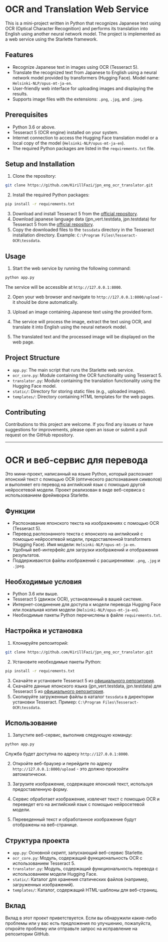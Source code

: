 # OCR and Translation Web Service

This is a mini-project written in Python that recognizes Japanese text using OCR (Optical Character Recognition) 
and performs its translation into English using another neural network model. 
The project is implemented as a web service using the Starlette framework.

## Features

- Recognize Japanese text in images using OCR (Tesseract 5).
- Translate the recognized text from Japanese to English using a neural network model provided by 
transformers (Hugging Face). Model name: `Helsinki-NLP/opus-mt-ja-en`.
- User-friendly web interface for uploading images and displaying the results.
- Supports image files with the extensions: `.png`, `.jpg`, and `.jpeg`.

## Prerequisites

- Python 3.6 or above.
- Tesseract 5 (OCR engine) installed on your system.
- Internet connection to access the Hugging Face translation model or a local copy of the model (`Helsinki-NLP/opus-mt-ja-en`).
- The required Python packages are listed in the `requirements.txt` file.

## Setup and Installation

1. Clone the repository:
    
```bash
git clone https://github.com/KirillFazi/jpn_eng_ocr_translator.git
```

2. Install the required Python packages:

```bash
pip install -r requirements.txt
```

3. Download and install Tesseract 5 from the [official repository](https://github.com/tesseract-ocr/tesseract).
4. Download japanese language data (jpn_vert.testdata, jpn.testdata) 
for Tesseract 5 from the [official repository](https://github.com/tesseract-ocr/tessdata).
5. Copy the downloaded files to the `tessdata` directory in the Tesseract installation directory. 
Example: `C:\Program Files\Tesseract-OCR\tessdata`.

## Usage

1. Start the web service by running the following command:

```bash
python app.py
```
The service will be accessible at `http://127.0.0.1:8000`.

2. Open your web browser and navigate to `http://127.0.0.1:8000/upload` - it should be done automatically.

3. Upload an image containing Japanese text using the provided form.

4. The service will process the image, extract the text using OCR, and translate it into English using the neural network model.

5. The translated text and the processed image will be displayed on the web page.

## Project Structure

- `app.py`: The main script that runs the Starlette web service.
- `ocr_core.py`: Module containing the OCR functionality using Tesseract 5.
- `translator.py`: Module containing the translation functionality using the Hugging Face model.
- `static/`: Directory for storing static files (e.g., uploaded images).
- `templates/`: Directory containing HTML templates for the web pages.

## Contributing

Contributions to this project are welcome. If you find any issues or have suggestions for improvements, please open an issue or submit a pull request on the GitHub repository.

------------------------------------------

# OCR и веб-сервис для перевода

Это мини-проект, написанный на языке Python, который распознает японский текст с помощью OCR 
(оптического распознавания символов) и выполняет его перевод на английский язык с помощью другой нейросетевой модели. 
Проект реализован в виде веб-сервиса с использованием фреймворка Starlette.

## Функции

- Распознавание японского текста на изображениях с помощью OCR (Tesseract 5).
- Перевод распознанного текста с японского на английский с помощью нейросетевой модели, предоставленной 
transformers (Hugging Face). Имя модели: `Helsinki-NLP/opus-mt-ja-en`.
- Удобный веб-интерфейс для загрузки изображений и отображения результатов.
- Поддерживаются файлы изображений с расширениями: `.png`, `.jpg` и `.jpeg`.

## Необходимые условия

- Python 3.6 или выше.
- Tesseract 5 (движок OCR), установленный в вашей системе.
- Интернет-соединение для доступа к модели перевода Hugging Face или локальная копия модели (`Helsinki-NLP/opus-mt-ja-en`).
- Необходимые пакеты Python перечислены в файле `requirements.txt`.

## Настройка и установка

1. Клонируйте репозиторий:
    
```bash
git clone https://github.com/KirillFazi/jpn_eng_ocr_translator.git
```

2. Установите необходимые пакеты Python:

```bash
pip install -r requirements.txt
```

3. Скачайте и установите Tesseract 5 из [официального репозитория](https://github.com/tesseract-ocr/tesseract).
4. Скачайте данные японского языка (jpn_vert.testdata, jpn.testdata) 
для Tesseract 5 из [официального репозитория](https://github.com/tesseract-ocr/tessdata).
5. Скопируйте загруженные файлы в каталог `tessdata` в директории установки Tesseract. 
Пример: `C:\Program Files\Tesseract-OCR\tessdata`.

## Использование

1. Запустите веб-сервис, выполнив следующую команду:

```bash
python app.py
```
Служба будет доступна по адресу `http://127.0.0.1:8000`.

2. Откройте веб-браузер и перейдите по адресу `http://127.0.0.1:8000/upload` - это должно произойти автоматически.

3. Загрузите изображение, содержащее японский текст, используя предоставленную форму.

4. Сервис обработает изображение, извлечет текст с помощью OCR и переведет его на английский язык с помощью нейросетевой модели.

5. Переведенный текст и обработанное изображение будут отображены на веб-странице.

## Структура проекта

- `app.py`: Основной скрипт, запускающий веб-сервис Starlette.
- `ocr_core.py`: Модуль, содержащий функциональность OCR с использованием Tesseract 5.
- `translator.py`: Модуль, содержащий функциональность перевода с использованием модели Hugging Face.
- `static/`: Каталог для хранения статических файлов (например, загруженных изображений).
- `templates/`: Каталог, содержащий HTML-шаблоны для веб-страниц.

## Вклад

Вклад в этот проект приветствуется. Если вы обнаружили какие-либо проблемы или у вас есть предложения по улучшению, 
пожалуйста, откройте проблему или отправьте запрос на исправление на репозитории GitHub.

